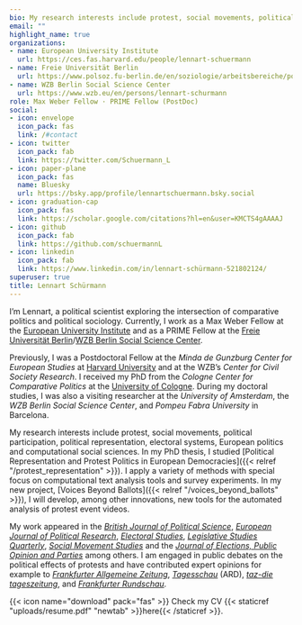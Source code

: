 ```yaml
---
bio: My research interests include protest, social movements, political participation, political representation, electoral systems, European politics and computational social sciences.
email: ""
highlight_name: true
organizations:
- name: European University Institute
  url: https://ces.fas.harvard.edu/people/lennart-schuermann
- name: Freie Universität Berlin
  url: https://www.polsoz.fu-berlin.de/en/soziologie/arbeitsbereiche/politische-soziologie/team/wimi/lennart-schuermann.html
- name: WZB Berlin Social Science Center
  url: https://www.wzb.eu/en/persons/lennart-schurmann
role: Max Weber Fellow · PRIME Fellow (PostDoc)
social:
- icon: envelope
  icon_pack: fas
  link: /#contact
- icon: twitter
  icon_pack: fab
  link: https://twitter.com/Schuermann_L
- icon: paper-plane  
  icon_pack: fas
  name: Bluesky
  url: https://bsky.app/profile/lennartschuermann.bsky.social
- icon: graduation-cap
  icon_pack: fas
  link: https://scholar.google.com/citations?hl=en&user=KMCTS4gAAAAJ
- icon: github
  icon_pack: fab
  link: https://github.com/schuermannL
- icon: linkedin
  icon_pack: fab
  link: https://www.linkedin.com/in/lennart-schürmann-521802124/
superuser: true
title: Lennart Schürmann
---
```


I’m Lennart, a political scientist exploring the intersection of comparative politics and political sociology. Currently, I work as a Max Weber Fellow at the [European University Institute](https://www.eui.eu/en/home) and as a PRIME Fellow at the [Freie Universität Berlin](https://www.polsoz.fu-berlin.de/en/soziologie/arbeitsbereiche/politische-soziologie/team/wimi/lennart-schuermann.html)/[WZB Berlin Social Science Center](https://www.wzb.eu/en/persons/lennart-schurmann).

Previously, I was a Postdoctoral Fellow at the *Minda de Gunzburg Center for European Studies* at [Harvard University](https://ces.fas.harvard.edu/people/lennart-schuermann) and at the WZB’s *Center for Civil Society Research*. I received my PhD from the *Cologne Center for Comparative Politics* at the [University of Cologne](https://cccp.uni-koeln.de/en/). During my doctoral studies, I was also a visiting researcher at the *University of Amsterdam*, the *WZB Berlin Social Science Center*, and *Pompeu Fabra University* in Barcelona.

My research interests include protest, social movements, political participation, political representation, electoral systems, European politics and computational social sciences. In my PhD thesis, I studied [Political Representation and Protest Politics in European Democracies]({{< relref "/protest_representation" >}}). I apply a variety of methods with special focus on computational text analysis tools and survey experiments. In my new project, [Voices Beyond Ballots]({{< relref "/voices_beyond_ballots" >}}), I will develop, among other innovations, new tools for the automated analysis of protest event videos.

My work appeared in the [_British Journal of Political Science_](https://doi.org/10.1017/S0007123423000169), [_European Journal of Political Research_](https://doi.org/10.1111/1475-6765.12704), [_Electoral Studies_](https://doi.org/10.1016/j.electstud.2022.102575), [_Legislative Studies Quarterly_](https://doi.org/10.1111/lsq.12379), [_Social Movement Studies_](https://doi.org/10.1080/14742837.2025.2530410) and the [_Journal of Elections, Public Opinion and Parties_](https://doi.org/10.1080/17457289.2023.2189729) among others. I am engaged in public debates on the political effects of protests and have contributed expert opinions for example to [_Frankfurter Allgemeine Zeitung_](https://www.faz.net/aktuell/politik/bundestagswahl/anti-afd-so-stark-beeinflussen-demonstrationen-die-wahlen-110302282.html),  [_Tagesschau_](https://www.faz.net/aktuell/politik/bundestagswahl/anti-afd-so-stark-beeinflussen-demonstrationen-die-wahlen-110302282.html) (ARD), [_taz-die tageszeitung_](https://taz.de/Klimastreik-von-Fridays-und-Verdi/!5995664/), and [_Frankfurter Rundschau_](https://www.fr.de/politik/verdi-und-fridays-for-future-warnstreiks-in-mehr-als-70-staedten-92865052.html).



{{< icon name="download" pack="fas" >}} Check my CV {{< staticref "uploads/resume.pdf" "newtab" >}}here{{< /staticref >}}.
